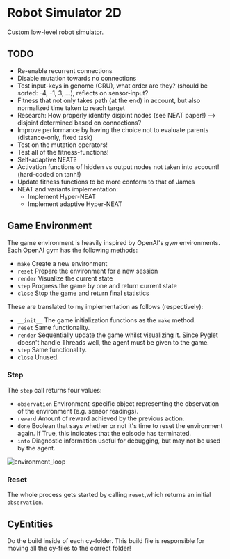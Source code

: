 # Robot Simulator 2D
 Custom low-level robot simulator.


## TODO

* Re-enable recurrent connections
* Disable mutation towards no connections
* Test input-keys in genome (GRU), what order are they? (should be sorted: -4, -1, 3, ...), reflects on sensor-input?
* Fitness that not only takes path (at the end) in account, but also normalized time taken to reach target
* Research: How properly identify disjoint nodes (see NEAT paper!) --> disjoint determined based on connections?
* Improve performance by having the choice not to evaluate parents (distance-only, fixed task)
* Test on the mutation operators!
* Test all of the fitness-functions!
* Self-adaptive NEAT?
* Activation functions of hidden vs output nodes not taken into account! (hard-coded on tanh!)
* Update fitness functions to be more conform to that of James
* NEAT and variants implementation:
    * Implement Hyper-NEAT
    * Implement adaptive Hyper-NEAT



## Game Environment

The game environment is heavily inspired by OpenAI's *gym* environments. Each OpenAI gym has the following methods:

* `make` Create a new environment
* `reset` Prepare the environment for a new session
* `render` Visualize the current state
* `step` Progress the game by one and return current state
* `close` Stop the game and return final statistics

These are translated to my implementation as follows (respectively):

* `__init__` The game initialization functions as the `make` method.
* `reset` Same functionality.
* `render` Sequentially update the game whilst visualizing it. Since Pyglet doesn't handle Threads well, the agent must be given to the game.
* `step` Same functionality.
* `close` Unused.

### Step

The `step` call returns four values:

* `observation` Environment-specific object representing the observation of the environment (e.g. sensor readings).
* `reward` Amount of reward achieved by the previous action.
* `done` Boolean that says whether or not it's time to reset the environment again. If True, this indicates that the episode has terminated.
* `info` Diagnostic information useful for debugging, but may not be used by the agent.

![environment_loop](img/openai_environment_loop.png)

### Reset

The whole process gets started by calling `reset`,which returns an initial `observation`.

## CyEntities

Do the build inside of each cy-folder. This build file is responsible for moving all the cy-files to the correct folder!
